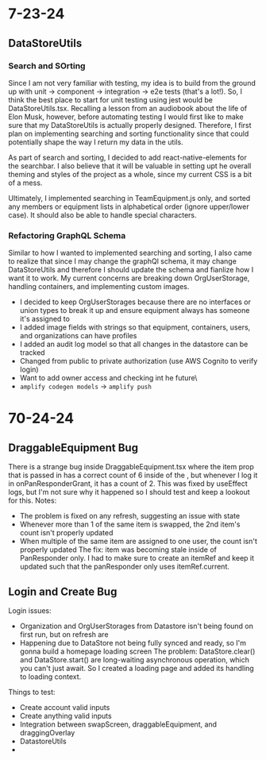 # 7-23-24
## DataStoreUtils

### Search and SOrting
Since I am not very familiar with testing, my idea is to build from the ground up with unit -> component -> integration -> e2e tests (that's a lot!). So, I think the best place to start for unit testing using jest would be DataStoreUtils.tsx. Recalling a lesson from an audiobook about the life of Elon Musk, however, before automating testing I would first like to make sure that my DataStoreUtils is actually properly designed. Therefore, I first plan on implementing searching and sorting functionality since that could potentially shape the way I return my data in the utils.

As part of search and sorting, I decided to add react-native-elements for the searchbar. I also believe that it will be valuable in setting upt he overall theming and styles of the project as a whole, since my current CSS is a bit of a mess.

Ultimately, I implemented searching in TeamEquipment.js only, and sorted any members or equipment lists in alphabetical order (ignore upper/lower case). It should also be able to handle special characters.

### Refactoring GraphQL Schema
Similar to how I wanted to implemented searching and sorting, I also came to realize that since I may change the graphQl schema, it may change DataStoreUtils and therefore I should update the schema and fianlize how I want it to work. My current concerns are breaking down OrgUserStorage, handling containers, and implementing custom images.

- I decided to keep OrgUserStorages because there are no interfaces or union types to break it up and ensure equipment always has someone it's assigned to
- I added image fields with strings so that equipment, containers, users, and organizations can have profiles
- I added an audit log model so that all changes in the datastore can be tracked
- Changed from public to private authorization (use AWS Cognito to verify login)
- Want to add owner access and checking int he future\
- `amplify codegen models` -> `amplify push`

# 70-24-24
## DraggableEquipment Bug
There is a strange bug inside DraggableEquipment.tsx where the item prop that is passed in has a correct count of 6 inside of the <EquipmentItem>, but whenever I log it in onPanResponderGrant, it has a count of 2. This was fixed by useEffect logs, but I'm not sure why it happened so I should test and keep a lookout for this.
Notes:
- The problem is fixed on any refresh, suggesting an issue with state
- Whenever more than 1 of the same item is swapped, the 2nd item's count isn't properly updated
- When multiple of the same item are assigned to one user, the count isn't properly updated 
The fix: item was becoming stale inside of PanResponder only. I had to make sure to create an itemRef and keep it updated such that the panResponder only uses itemRef.current.

## Login and Create Bug
Login issues:
- Organization and OrgUserStorages from Datastore isn't being found on first run, but on refresh are
- Happening due to DataStore not being fully synced and ready, so I'm gonna build a homepage loading screen
The problem: DataStore.clear() and DataStore.start() are long-waiting asynchronous operation, which you can't just await. So I created a loading page and added its handling to loading context.


Things to test:
- Create account valid inputs
- Create anything valid inputs
- Integration between swapScreen, draggableEquipment, and draggingOverlay
- DatastoreUtils
- 
